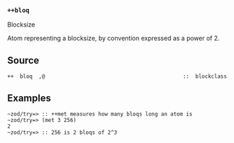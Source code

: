 ### `++bloq`

Blocksize

Atom representing a blocksize, by convention expressed as a power of 2.


Source
------

    ++  bloq  ,@                                            ::  blockclass

Examples
--------

    ~zod/try=> :: ++met measures how many bloqs long an atom is
    ~zod/try=> (met 3 256)
    2
    ~zod/try=> :: 256 is 2 bloqs of 2^3

